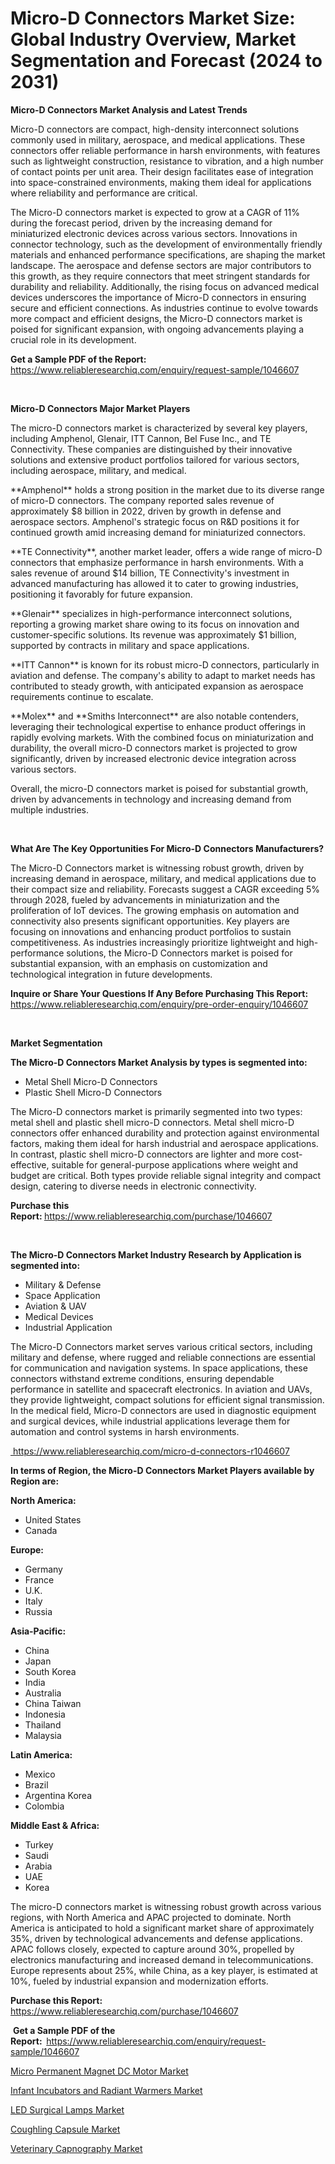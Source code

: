 <p><h1>Micro-D Connectors Market Size: Global Industry Overview, Market Segmentation and Forecast (2024 to 2031)</h1></p><p><strong>Micro-D Connectors Market Analysis and Latest Trends</strong></p>
<p><p>Micro-D connectors are compact, high-density interconnect solutions commonly used in military, aerospace, and medical applications. These connectors offer reliable performance in harsh environments, with features such as lightweight construction, resistance to vibration, and a high number of contact points per unit area. Their design facilitates ease of integration into space-constrained environments, making them ideal for applications where reliability and performance are critical.</p><p>The Micro-D connectors market is expected to grow at a CAGR of 11% during the forecast period, driven by the increasing demand for miniaturized electronic devices across various sectors. Innovations in connector technology, such as the development of environmentally friendly materials and enhanced performance specifications, are shaping the market landscape. The aerospace and defense sectors are major contributors to this growth, as they require connectors that meet stringent standards for durability and reliability. Additionally, the rising focus on advanced medical devices underscores the importance of Micro-D connectors in ensuring secure and efficient connections. As industries continue to evolve towards more compact and efficient designs, the Micro-D connectors market is poised for significant expansion, with ongoing advancements playing a crucial role in its development.</p></p>
<p><strong>Get a Sample PDF of the Report:&nbsp;</strong> <a href="https://www.reliableresearchiq.com/enquiry/request-sample/1046607?utm_campaign=1123&utm_medium=2&utm_source=Github&utm_content=ia&utm_term=06122024&utm_id=micro-d-connectors">https://www.reliableresearchiq.com/enquiry/request-sample/1046607</a></p>
<p>&nbsp;</p>
<p><strong>Micro-D Connectors Major Market Players</strong></p>
<p><p>The micro-D connectors market is characterized by several key players, including Amphenol, Glenair, ITT Cannon, Bel Fuse Inc., and TE Connectivity. These companies are distinguished by their innovative solutions and extensive product portfolios tailored for various sectors, including aerospace, military, and medical.</p><p>**Amphenol** holds a strong position in the market due to its diverse range of micro-D connectors. The company reported sales revenue of approximately $8 billion in 2022, driven by growth in defense and aerospace sectors. Amphenol's strategic focus on R&D positions it for continued growth amid increasing demand for miniaturized connectors.</p><p>**TE Connectivity**, another market leader, offers a wide range of micro-D connectors that emphasize performance in harsh environments. With a sales revenue of around $14 billion, TE Connectivity's investment in advanced manufacturing has allowed it to cater to growing industries, positioning it favorably for future expansion.</p><p>**Glenair** specializes in high-performance interconnect solutions, reporting a growing market share owing to its focus on innovation and customer-specific solutions. Its revenue was approximately $1 billion, supported by contracts in military and space applications.</p><p>**ITT Cannon** is known for its robust micro-D connectors, particularly in aviation and defense. The company's ability to adapt to market needs has contributed to steady growth, with anticipated expansion as aerospace requirements continue to escalate.</p><p>**Molex** and **Smiths Interconnect** are also notable contenders, leveraging their technological expertise to enhance product offerings in rapidly evolving markets. With the combined focus on miniaturization and durability, the overall micro-D connectors market is projected to grow significantly, driven by increased electronic device integration across various sectors. </p><p>Overall, the micro-D connectors market is poised for substantial growth, driven by advancements in technology and increasing demand from multiple industries.</p></p>
<p>&nbsp;</p>
<p><strong>What Are The Key Opportunities For Micro-D Connectors Manufacturers?</strong></p>
<p><p>The Micro-D Connectors market is witnessing robust growth, driven by increasing demand in aerospace, military, and medical applications due to their compact size and reliability. Forecasts suggest a CAGR exceeding 5% through 2028, fueled by advancements in miniaturization and the proliferation of IoT devices. The growing emphasis on automation and connectivity also presents significant opportunities. Key players are focusing on innovations and enhancing product portfolios to sustain competitiveness. As industries increasingly prioritize lightweight and high-performance solutions, the Micro-D Connectors market is poised for substantial expansion, with an emphasis on customization and technological integration in future developments.</p></p>
<p><strong>Inquire or Share Your Questions If Any Before Purchasing This Report:</strong> <a href="https://www.reliableresearchiq.com/enquiry/pre-order-enquiry/1046607?utm_campaign=1123&utm_medium=2&utm_source=Github&utm_content=ia&utm_term=06122024&utm_id=micro-d-connectors">https://www.reliableresearchiq.com/enquiry/pre-order-enquiry/1046607</a></p>
<p>&nbsp;</p>
<p><strong>Market Segmentation</strong></p>
<p><strong>The Micro-D Connectors Market Analysis by types is segmented into:</strong></p>
<p><ul><li>Metal Shell Micro-D Connectors</li><li>Plastic Shell Micro-D Connectors</li></ul></p>
<p><p>The Micro-D connectors market is primarily segmented into two types: metal shell and plastic shell micro-D connectors. Metal shell micro-D connectors offer enhanced durability and protection against environmental factors, making them ideal for harsh industrial and aerospace applications. In contrast, plastic shell micro-D connectors are lighter and more cost-effective, suitable for general-purpose applications where weight and budget are critical. Both types provide reliable signal integrity and compact design, catering to diverse needs in electronic connectivity.</p></p>
<p><strong>Purchase this Report:&nbsp;</strong><a href="https://www.reliableresearchiq.com/purchase/1046607?utm_campaign=1123&utm_medium=2&utm_source=Github&utm_content=ia&utm_term=06122024&utm_id=micro-d-connectors">https://www.reliableresearchiq.com/purchase/1046607</a></p>
<p>&nbsp;</p>
<p><strong>The Micro-D Connectors Market Industry Research by Application is segmented into:</strong></p>
<p><ul><li>Military & Defense</li><li>Space Application</li><li>Aviation & UAV</li><li>Medical Devices</li><li>Industrial Application</li></ul></p>
<p><p>The Micro-D Connectors market serves various critical sectors, including military and defense, where rugged and reliable connections are essential for communication and navigation systems. In space applications, these connectors withstand extreme conditions, ensuring dependable performance in satellite and spacecraft electronics. In aviation and UAVs, they provide lightweight, compact solutions for efficient signal transmission. In the medical field, Micro-D connectors are used in diagnostic equipment and surgical devices, while industrial applications leverage them for automation and control systems in harsh environments.</p></p>
<p><a href="https://www.reliableresearchiq.com/micro-d-connectors-r1046607?utm_campaign=1123&utm_medium=2&utm_source=Github&utm_content=ia&utm_term=06122024&utm_id=micro-d-connectors">&nbsp;https://www.reliableresearchiq.com/micro-d-connectors-r1046607</a></p>
<p><strong>In terms of Region, the Micro-D Connectors Market Players available by Region are:</strong></p>
<p>
    <p> <strong> North America: </strong>
        <ul>
            <li>United States</li>
            <li>Canada</li>
        </ul>
        </p> 
    <p> <strong> Europe: </strong>
        <ul>
            <li>Germany</li>
            <li>France</li>
            <li>U.K.</li>
            <li>Italy</li>
            <li>Russia</li>
        </ul>
        </p> 
    <p> <strong> Asia-Pacific: </strong>
        <ul>
            <li>China</li>
            <li>Japan</li>
            <li>South Korea</li>
            <li>India</li>
            <li>Australia</li>
            <li>China Taiwan</li>
            <li>Indonesia</li>
            <li>Thailand</li>
            <li>Malaysia</li>
        </ul>
        </p> 
    <p> <strong> Latin America: </strong>
        <ul>
            <li>Mexico</li>
            <li>Brazil</li>
            <li>Argentina Korea</li>
            <li>Colombia</li>
        </ul>
        </p> 
    <p> <strong> Middle East & Africa: </strong>
        <ul>
            <li>Turkey</li>
            <li>Saudi</li>
            <li>Arabia</li>
            <li>UAE</li>
            <li>Korea</li>
        </ul>
    </p>
    </p>
<p><p>The micro-D connectors market is witnessing robust growth across various regions, with North America and APAC projected to dominate. North America is anticipated to hold a significant market share of approximately 35%, driven by technological advancements and defense applications. APAC follows closely, expected to capture around 30%, propelled by electronics manufacturing and increased demand in telecommunications. Europe represents about 25%, while China, as a key player, is estimated at 10%, fueled by industrial expansion and modernization efforts.</p></p>
<p><strong>Purchase this Report: </strong><a href="https://www.reliableresearchiq.com/purchase/1046607?utm_campaign=1123&utm_medium=2&utm_source=Github&utm_content=ia&utm_term=06122024&utm_id=micro-d-connectors">https://www.reliableresearchiq.com/purchase/1046607</a></p>
<p>&nbsp;<strong>Get a Sample PDF of the Report:&nbsp;&nbsp;</strong><a href="https://www.reliableresearchiq.com/enquiry/request-sample/1046607?utm_campaign=1123&utm_medium=2&utm_source=Github&utm_content=ia&utm_term=06122024&utm_id=micro-d-connectors">https://www.reliableresearchiq.com/enquiry/request-sample/1046607</a></p>
<p><strong></strong></p>
<p><p><a href="https://issuu.com/reportprime-2/docs/micro-permanent-magnet-dc-motor-market-size-2030.p?utm_campaign=1123&utm_medium=2&utm_source=Github&utm_content=ia&utm_term=06122024&utm_id=micro-d-connectors">Micro Permanent Magnet DC Motor Market</a></p><p><a href="https://www.linkedin.com/pulse/comprehensive-analysis-infant-incubators-radiant-warmers-npbjc?utm_campaign=1123&utm_medium=2&utm_source=Github&utm_content=ia&utm_term=06122024&utm_id=micro-d-connectors">Infant Incubators and Radiant Warmers Market</a></p><p><a href="https://www.linkedin.com/pulse/projected-143-cagr-led-surgical-lamps-market-2024-2031-g0zuc?utm_campaign=1123&utm_medium=2&utm_source=Github&utm_content=ia&utm_term=06122024&utm_id=micro-d-connectors">LED Surgical Lamps Market</a></p><p><a href="https://issuu.com/reportprime-2/docs/coughling-capsule-market-size-2030.pptx?utm_campaign=1123&utm_medium=2&utm_source=Github&utm_content=ia&utm_term=06122024&utm_id=micro-d-connectors">Coughling Capsule Market</a></p><p><a href="https://www.linkedin.com/pulse/unlocking-potential-veterinary-capnography-market-growth-ap9hf?utm_campaign=1123&utm_medium=2&utm_source=Github&utm_content=ia&utm_term=06122024&utm_id=micro-d-connectors">Veterinary Capnography Market</a></p></p>